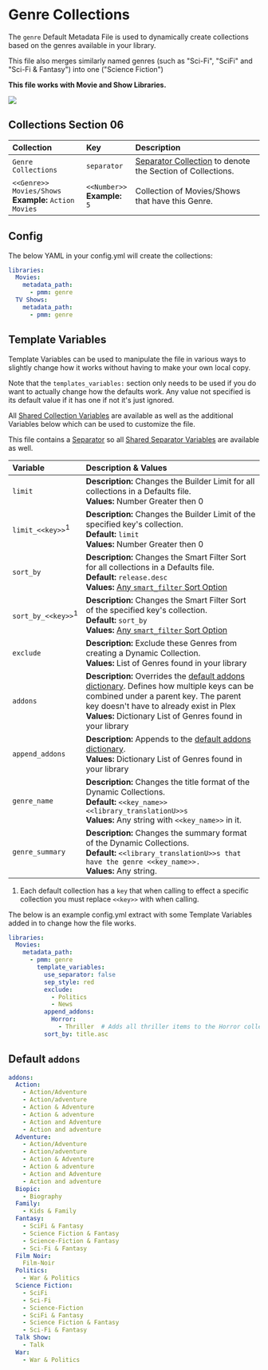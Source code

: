 # Genre Collections

The `genre` Default Metadata File is used to dynamically create collections based on the genres available in your library.

This file also merges similarly named genres (such as "Sci-Fi", "SciFi" and "Sci-Fi & Fantasy") into one ("Science Fiction")

**This file works with Movie and Show Libraries.**

![](../images/genre.png)

## Collections Section 06

| Collection                                               | Key                              | Description                                                                 |
|:---------------------------------------------------------|:---------------------------------|:----------------------------------------------------------------------------|
| `Genre Collections`                                      | `separator`                      | [Separator Collection](../separators) to denote the Section of Collections. |
| `<<Genre>> Movies/Shows`<br>**Example:** `Action Movies` | `<<Number>>`<br>**Example:** `5` | Collection of Movies/Shows that have this Genre.                            |

## Config

The below YAML in your config.yml will create the collections:

```yaml
libraries:
  Movies:
    metadata_path:
      - pmm: genre
  TV Shows:
    metadata_path:
      - pmm: genre
```

## Template Variables

Template Variables can be used to manipulate the file in various ways to slightly change how it works without having to make your own local copy.

Note that the `templates_variables:` section only needs to be used if you do want to actually change how the defaults work. Any value not specified is its default value if it has one if not it's just ignored.

All [Shared Collection Variables](../collection_variables) are available as well as the additional Variables below which can be used to customize the file.

This file contains a [Separator](../separators) so all [Shared Separator Variables](../separators.md#shared-separator-variables) are available as well.

| Variable                      | Description & Values                                                                                                                                                                                                                                           |
|:------------------------------|:---------------------------------------------------------------------------------------------------------------------------------------------------------------------------------------------------------------------------------------------------------------|
| `limit`                       | **Description:** Changes the Builder Limit for all collections in a Defaults file.<br>**Values:** Number Greater then 0                                                                                                                                        |
| `limit_<<key>>`<sup>1</sup>   | **Description:** Changes the Builder Limit of the specified key's collection.<br>**Default:** `limit`<br>**Values:** Number Greater then 0                                                                                                                     |
| `sort_by`                     | **Description:** Changes the Smart Filter Sort for all collections in a Defaults file.<br>**Default:** `release.desc`<br>**Values:** [Any `smart_filter` Sort Option](../../metadata/builders/smart.md#sort-options)                                           |
| `sort_by_<<key>>`<sup>1</sup> | **Description:** Changes the Smart Filter Sort of the specified key's collection.<br>**Default:** `sort_by`<br>**Values:** [Any `smart_filter` Sort Option](../../metadata/builders/smart.md#sort-options)                                                     |
| `exclude`                     | **Description:** Exclude these Genres from creating a Dynamic Collection.<br>**Values:** List of Genres found in your library                                                                                                                                  |
| `addons`                      | **Description:** Overrides the [default addons dictionary](#default-addons). Defines how multiple keys can be combined under a parent key. The parent key doesn't have to already exist in Plex<br>**Values:** Dictionary List of Genres found in your library |
| `append_addons`               | **Description:** Appends to the [default addons dictionary](#default-addons).<br>**Values:** Dictionary List of Genres found in your library                                                                                                                   |
| `genre_name`                  | **Description:** Changes the title format of the Dynamic Collections.<br>**Default:** `<<key_name>> <<library_translationU>>s`<br>**Values:** Any string with `<<key_name>>` in it.                                                                            |
| `genre_summary`               | **Description:** Changes the summary format of the Dynamic Collections.<br>**Default:** `<<library_translationU>>s that have the genre <<key_name>>.`<br>**Values:** Any string.                                                                               |

1. Each default collection has a `key` that when calling to effect a specific collection you must replace `<<key>>` with when calling.

The below is an example config.yml extract with some Template Variables added in to change how the file works.

```yaml
libraries:
  Movies:
    metadata_path:
      - pmm: genre
        template_variables:
          use_separator: false
          sep_style: red
          exclude:
            - Politics
            - News
          append_addons:
            Horror:
              - Thriller  # Adds all thriller items to the Horror collection
          sort_by: title.asc
```

## Default `addons`

```yaml
addons:
  Action:
    - Action/Adventure
    - Action/adventure
    - Action & Adventure
    - Action & adventure
    - Action and Adventure
    - Action and adventure
  Adventure:
    - Action/Adventure
    - Action/adventure
    - Action & Adventure
    - Action & adventure
    - Action and Adventure
    - Action and adventure
  Biopic:
    - Biography
  Family:
    - Kids & Family
  Fantasy:
    - SciFi & Fantasy
    - Science Fiction & Fantasy
    - Science-Fiction & Fantasy
    - Sci-Fi & Fantasy
  Film Noir:
    Film-Noir
  Politics:
    - War & Politics
  Science Fiction:
    - SciFi
    - Sci-Fi
    - Science-Fiction
    - SciFi & Fantasy
    - Science Fiction & Fantasy
    - Sci-Fi & Fantasy
  Talk Show:
    - Talk
  War:
    - War & Politics
```